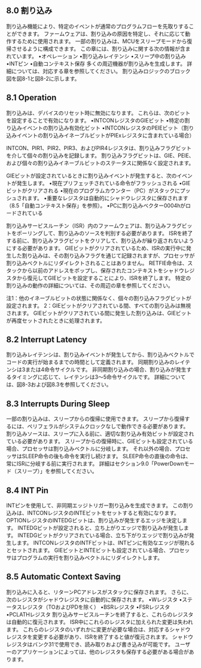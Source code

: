 ## 8.0 割り込み

割り込み機能により、特定のイベントが通常のプログラムフローを先取りすることができます。
 ファームウェアは、割り込みの原因を特定し、それに応じて動作するために使用されます。
 一部の割り込みは、MCUをスリープモードから復帰させるように構成できます。
 この章には、割り込みに関する次の情報が含まれています。
•オペレーション
•割り込みレイテンシ
•スリープ中の割り込み
•INTピン
•自動コンテキスト保存
多くの周辺機器が割り込みを生成します。
 詳細については、対応する章を参照してください。
 割り込みロジックのブロック図を図8-1と図8-2に示します。


## 8.1 Operation

割り込みは、デバイスのリセット時に無効になります。
 これらは、次のビットを設定することで有効になります。
•INTCONレジスタのGIEビット
•特定の割り込みイベントの割り込み有効化ビット
•INTCONレジスタのPEIEビット（割り込みイベントの割り込みイネーブルビットがPIExレジスタに含まれている場合）

INTCON、PIR1、PIR2、PIR3、およびPIR4レジスタは、割り込みフラグビットを介して個々の割り込みを記録します。
 割り込みフラグビットは、GIE、PEIE、および個々の割り込みイネーブルビットのステータスに関係なく設定されます。

 GIEビットが設定されているときに割り込みイベントが発生すると、次のイベントが発生します。
•現在プリフェッチされている命令がフラッシュされる
•GIEビットがクリアされる
•現在のプログラムカウンター（PC）がスタックにプッシュされます。
•重要なレジスタは自動的にシャドウレジスタに保存されます（8.5「自動コンテキスト保存」を参照）。
•PCに割り込みベクター0004hがロードされている

割り込みサービスルーチン（ISR）内のファームウェアは、割り込みフラグビットをポーリングして、割り込みのソースを判別する必要があります。
 ISRを終了する前に、割り込みフラグビットをクリアして、割り込みが繰り返されないようにする必要があります。
 GIEビットがクリアされているため、ISRの実行中に発生した割り込みは、その割り込みフラグを通じて記録されますが、プロセッサが割り込みベクトルにリダイレクトされることはありません。
 RETFIE命令は、スタックから以前のアドレスをポップし、保存されたコンテキストをシャドウレジスタから復元してGIEビットを設定することにより、ISRを終了します。
 特定の割り込みの動作の詳細については、その周辺の章を参照してください。

注1：他のイネーブルビットの状態に関係なく、個々の割り込みフラグビットが設定されます。
  2：GIEビットがクリアされている間、すべての割り込みは無視されます。
  GIEビットがクリアされている間に発生した割り込みは、GIEビットが再度セットされたときに処理されます。

## 8.2 Interrupt Latency

割り込みレイテンシは、割り込みイベントが発生してから、割り込みベクトルでコードの実行が始まるまでの時間として定義されます。
 同期割り込みのレイテンシは3または4命令サイクルです。
 非同期割り込みの場合、割り込みが発生するタイミングに応じて、レイテンシは3〜5命令サイクルです。
 詳細については、図8-3および図8.3を参照してください。

## 8.3 Interrupts During Sleep

一部の割り込みは、スリープからの復帰に使用できます。
 スリープから復帰するには、ペリフェラルがシステムクロックなしで動作できる必要があります。
 割り込みソースは、スリープに入る前に、適切な割り込み有効ビットが設定されている必要があります。
 スリープからの復帰時に、GIEビットも設定されている場合、プロセッサは割り込みベクトルに分岐します。
 それ以外の場合、プロセッサはSLEEP命令の後も命令を実行し続けます。
 SLEEP命令の直後の命令は、常にISRに分岐する前に実行されます。
 詳細はセクション9.0「PowerDownモード（スリープ）」を参照してください。

## 8.4 INT Pin

INTピンを使用して、非同期エッジトリガー割り込みを生成できます。
 この割り込みは、INTCONレジスタのINTEビットをセットすると有効になります。
 OPTIONレジスタのINTEDGビットは、割り込みが発生するエッジを決定します。
 INTEDGビットが設定されると、立ち上がりエッジで割り込みが発生します。
 INTEDGビットがクリアされている場合、立ち下がりエッジで割り込みが発生します。
 INTCONレジスタのINTFビットは、INTピンに有効なエッジが現れるとセットされます。
 GIEビットとINTEビットも設定されている場合、プロセッサはプログラムの実行を割り込みベクトルにリダイレクトします。

## 8.5 Automatic Context Saving

割り込みに入ると、リターンPCアドレスがスタックに保存されます。
 さらに、次のレジスタがシャドウレジスタに自動的に保存されます。
•Wレジスタ
•ステータスレジスタ（TOおよびPDを除く）
•BSRレジスタ
•FSRレジスタ
•PCLATHレジスタ
割り込みサービスルーチンを終了すると、これらのレジスタは自動的に復元されます。
 ISR中にこれらのレジスタに加えられた変更は失われます。
 これらのレジスタのいずれかに変更が必要な場合は、対応するシャドウレジスタを変更する必要があり、ISRを終了すると値が復元されます。
 シャドウレジスタはバンク31で使用でき、読み取りおよび書き込みが可能です。
 ユーザーのアプリケーションによっては、他のレジスタも保存する必要がある場合があります。